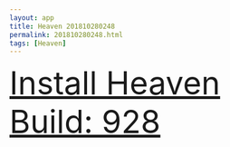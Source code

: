 ```yaml
---
layout: app
title: Heaven 201810280248
permalink: 201810280248.html
tags: [Heaven]
---
```

<div class="pure-g">
    <div class="pure-u-1-1" style="font-size: 4em">
        <a class="pure-button-primary" href="itms-services://?action=download-manifest&url=https%3A%2F%2Flitsungyisigono.github.io%2FTestScript%2Fmanifests%2F201810280248.plist"><i class="fa fa-download" aria-hidden="true"></i>Install Heaven Build: 928</a>
    </div>
</div>